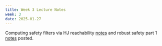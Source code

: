 ```yaml
---
title: Week 3 Lecture Notes
week: 3
date: 2025-01-27
---
```


Computing safety filters via HJ reachability [notes](./assets/pdfs/Lecture3_safety_filter_synthesis.pdf) and robust safety part 1 [notes](./assets/pdfs/Lecture4_synthesis_and_robust_safety.pdf) posted.
